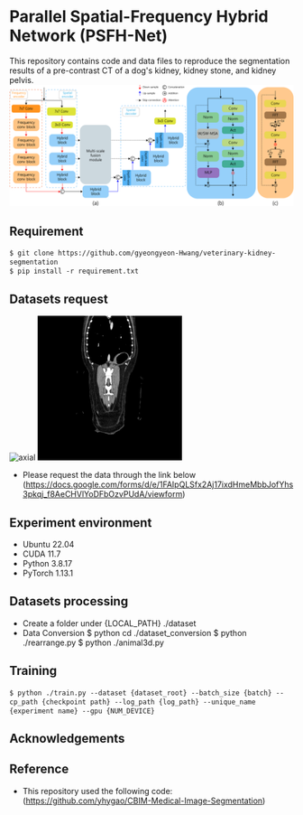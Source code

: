 # Parallel Spatial-Frequency Hybrid Network (PSFH-Net)
This repository contains code and data files to reproduce the segmentation results of a pre-contrast CT of a dog's kidney, kidney stone, and kidney pelvis.
![fig1](/img/fig1.png)
## Requirement
    $ git clone https://github.com/gyeongyeon-Hwang/veterinary-kidney-segmentation
    $ pip install -r requirement.txt
## Datasets request
![axial](img/axial.gif) ![dorsal](img/dorsal.gif)

- Please request the data through the link below 
  (https://docs.google.com/forms/d/e/1FAIpQLSfx2Aj17ixdHmeMbbJofYhs3pkqj_f8AeCHVlYoDFbOzvPUdA/viewform)
## Experiment environment
- Ubuntu 22.04
- CUDA 11.7
- Python 3.8.17
- PyTorch 1.13.1
## Datasets processing
- Create a folder under {LOCAL_PATH} ./dataset
- Data Conversion
    $ python cd ./dataset_conversion
    $ python ./rearrange.py
    $ python ./animal3d.py
## Training

    $ python ./train.py --dataset {dataset_root} --batch_size {batch} --cp_path {checkpoint path} --log_path {log_path} --unique_name {experiment name} --gpu {NUM_DEVICE}

## Acknowledgements

## Reference
* This repository used the following code: (https://github.com/yhygao/CBIM-Medical-Image-Segmentation)

